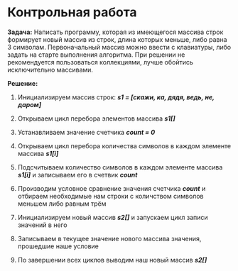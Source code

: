 # Контрольная работа

**Задача:** Написать программу, которая из имеющегося массива строк формирует новый массив из строк, длина которых меньше, либо равна 3 символам. Первоначальный массив можно ввести с клавиатуры, либо задать на старте выполнения алгоритма. При решении не рекомендуется пользоваться коллекциями, лучше обойтись исключительно массивами.

**Решение:**

1. Инициализируем массив строк: ***s1 = [скажи, ка, дядя, ведь, не, даром]***

2. Открываем цикл перебора элементов массива ***s1[]***

3. Устанавливаем значение счетчика ***count = 0***

4. Открываем цикл перебора количества символов в каждом элементе массива ***s1[i]***

5. Подсчитываем количество символов в каждом элементе массива ***s1[i]*** и записываем его в счетвик ***count***

6. Производим условное сравнение значения счетчика ***count*** и отбираем необходимые нам строки с количством символов меньшем либо равным трём

7. Инициализируем новый массив ***s2[]*** и запускаем цикл записи значений в него

8. Записываем в текущее значение нового массива значения, прошедшие наше условие

9. По завершении всех циклов выводим наш новый массив ***s2[]***